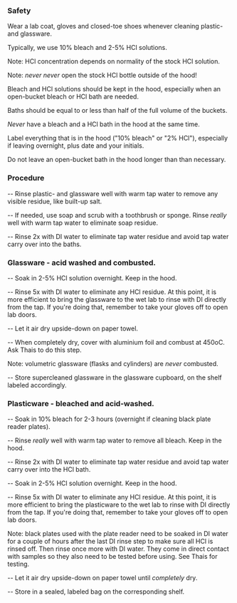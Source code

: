 ### Safety

Wear a lab coat, gloves and closed-toe shoes whenever cleaning plastic- and glassware.

Typically, we use 10% bleach and 2-5% HCl solutions. 

  Note: HCl concentration depends on normality of the stock HCl solution.
  
  Note: *never never* open the stock HCl bottle outside of the hood!
  
Bleach and HCl solutions should be kept in the hood, especially when an open-bucket bleach or HCl bath are needed. 

Baths should be equal to or less than half of the full volume of the buckets.

*Never* have a bleach and a HCl bath in the hood at the same time. 

Label everything that is in the hood ("10% bleach" or "2% HCl"), especially if leaving overnight, plus date and your initials.

Do not leave an open-bucket bath in the hood longer than than necessary.


### Procedure

-- Rinse plastic- and glassware well with warm tap water to remove any visible residue, like built-up salt. 

-- If needed, use soap and scrub with a toothbrush or sponge. Rinse *really* well with warm tap water to eliminate soap residue. 

-- Rinse 2x with DI water to eliminate tap water residue and avoid tap water carry over into the baths. 


### Glassware - acid washed and combusted.

-- Soak in 2-5% HCl solution overnight. Keep in the hood. 

-- Rinse 5x with DI water to eliminate any HCl residue. At this point, it is more efficient to bring the glassware to the wet lab to rinse with DI directly from the tap. If you're doing that, remember to take your gloves off to open lab doors.

-- Let it air dry upside-down on paper towel. 

-- When completely dry, cover with aluminium foil and combust at 450oC. Ask Thais to do this step.

Note: volumetric glassware (flasks and cylinders) are *never* combusted.

-- Store supercleaned glassware in the glassware cupboard, on the shelf labeled accordingly.



### Plasticware - bleached and acid-washed.

-- Soak in 10% bleach for 2-3 hours (overnight if cleaning black plate reader plates).

-- Rinse *really* well with warm tap water to remove all bleach. Keep in the hood.

-- Rinse 2x with DI water to eliminate tap water residue and avoid tap water carry over into the HCl bath.

-- Soak in 2-5% HCl solution overnight. Keep in the hood. 

-- Rinse 5x with DI water to eliminate any HCl residue. At this point, it is more efficient to bring the plasticware to the wet lab to rinse with DI directly from the tap. If you're doing that, remember to take your gloves off to open lab doors.

Note: black plates used with the plate reader need to be soaked in DI water for a couple of hours after the last DI rinse step to make sure all HCl is rinsed off. Then rinse once more with DI water. They come in direct contact with samples so they also need to be tested before using. See Thais for testing.

-- Let it air dry upside-down on paper towel until *completely* dry.

-- Store in a sealed, labeled bag on the corresponding shelf.
